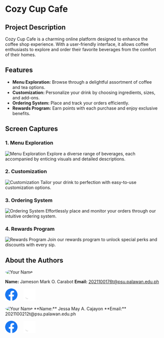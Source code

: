# Cozy Cup Cafe

## Project Description
Cozy Cup Cafe is a charming online platform designed to enhance the coffee shop experience. With a user-friendly interface, it allows coffee enthusiasts to explore and order their favorite beverages from the comfort of their homes.

## Features
- **Menu Exploration:** Browse through a delightful assortment of coffee and tea options.
- **Customization:** Personalize your drink by choosing ingredients, sizes, and add-ons.
- **Ordering System:** Place and track your orders efficiently.
- **Rewards Program:** Earn points with each purchase and enjoy exclusive benefits.

## Screen Captures
### 1. Menu Exploration
![Menu Exploration](images/menu_exploration.png)
Explore a diverse range of beverages, each accompanied by enticing visuals and detailed descriptions.

### 2. Customization
![Customization](images/customization.png)
Tailor your drink to perfection with easy-to-use customization options.

### 3. Ordering System
![Ordering System](images/ordering_system.png)
Effortlessly place and monitor your orders through our intuitive ordering system.

### 4. Rewards Program
![Rewards Program](images/rewards_program.png)
Join our rewards program to unlock special perks and discounts with every sip.

## About the Authors
<img src="https://github.com/urjay-em.png" alt="Your Name" width="150" style="border-radius: 50%;">

**Name:** Jameson Mark O. Carabot 
**Email:** 2021100176t@psu.palawan.edu.ph


<a href="https://web.facebook.com/Jameson.carabot"><img src="img/facebook.png" alt="Facebook" width="40" height="40"></a> <span style="margin-right: 15px;"></span> <a href="https://github.com/urjay-em"><img src="img/Github.png" alt="Facebook" width="40" height="40"></a>


<img src="myprofile.png" alt="Your Name" width="150" style="border-radius: 50%;">
**Name:** Jessa May A. Cajayon 
**Email:** 2021100212t@psu.palawan.edu.ph

<a href="https://web.facebook.com/jessa.alvarez.399826"><img src="img/facebook.png" alt="Facebook" width="40" height="40"></a> <span style="margin-right: 15px;"></span> <a href="https://github.com/JessaMayaa"><img src="img/Github.png" alt="Facebook" width="40" height="40"></a>

